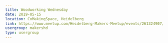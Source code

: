 ```yaml
---
title: Woodworking Wednesday
date: 2019-05-15
location: CoMakingSpace, Heidelberg
link: https://www.meetup.com/Heidelberg-Makers-Meetup/events/261324907/
usergroup: makershd
type: usergroup
---
```

